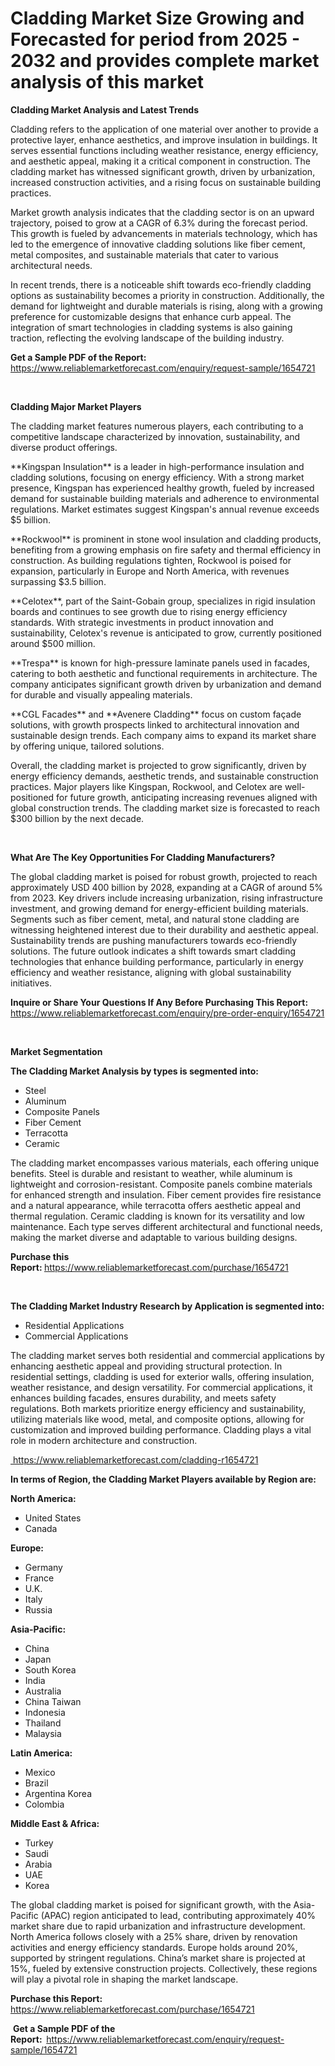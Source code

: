 <p><h1>Cladding Market Size Growing and Forecasted for period from 2025 - 2032 and provides complete market analysis of this market</h1></p><p><strong>Cladding Market Analysis and Latest Trends</strong></p>
<p><p>Cladding refers to the application of one material over another to provide a protective layer, enhance aesthetics, and improve insulation in buildings. It serves essential functions including weather resistance, energy efficiency, and aesthetic appeal, making it a critical component in construction. The cladding market has witnessed significant growth, driven by urbanization, increased construction activities, and a rising focus on sustainable building practices.</p><p>Market growth analysis indicates that the cladding sector is on an upward trajectory, poised to grow at a CAGR of 6.3% during the forecast period. This growth is fueled by advancements in materials technology, which has led to the emergence of innovative cladding solutions like fiber cement, metal composites, and sustainable materials that cater to various architectural needs. </p><p>In recent trends, there is a noticeable shift towards eco-friendly cladding options as sustainability becomes a priority in construction. Additionally, the demand for lightweight and durable materials is rising, along with a growing preference for customizable designs that enhance curb appeal. The integration of smart technologies in cladding systems is also gaining traction, reflecting the evolving landscape of the building industry.</p></p>
<p><strong>Get a Sample PDF of the Report:&nbsp;</strong> <a href="https://www.reliablemarketforecast.com/enquiry/request-sample/1654721?utm_campaign=3196&utm_medium=2&utm_source=Github&utm_content=ia&utm_term=16042025&utm_id=cladding">https://www.reliablemarketforecast.com/enquiry/request-sample/1654721</a></p>
<p>&nbsp;</p>
<p><strong>Cladding Major Market Players</strong></p>
<p><p>The cladding market features numerous players, each contributing to a competitive landscape characterized by innovation, sustainability, and diverse product offerings. </p><p>**Kingspan Insulation** is a leader in high-performance insulation and cladding solutions, focusing on energy efficiency. With a strong market presence, Kingspan has experienced healthy growth, fueled by increased demand for sustainable building materials and adherence to environmental regulations. Market estimates suggest Kingspan's annual revenue exceeds $5 billion.</p><p>**Rockwool** is prominent in stone wool insulation and cladding products, benefiting from a growing emphasis on fire safety and thermal efficiency in construction. As building regulations tighten, Rockwool is poised for expansion, particularly in Europe and North America, with revenues surpassing $3.5 billion.</p><p>**Celotex**, part of the Saint-Gobain group, specializes in rigid insulation boards and continues to see growth due to rising energy efficiency standards. With strategic investments in product innovation and sustainability, Celotex's revenue is anticipated to grow, currently positioned around $500 million.</p><p>**Trespa** is known for high-pressure laminate panels used in facades, catering to both aesthetic and functional requirements in architecture. The company anticipates significant growth driven by urbanization and demand for durable and visually appealing materials.</p><p>**CGL Facades** and **Avenere Cladding** focus on custom façade solutions, with growth prospects linked to architectural innovation and sustainable design trends. Each company aims to expand its market share by offering unique, tailored solutions.</p><p>Overall, the cladding market is projected to grow significantly, driven by energy efficiency demands, aesthetic trends, and sustainable construction practices. Major players like Kingspan, Rockwool, and Celotex are well-positioned for future growth, anticipating increasing revenues aligned with global construction trends. The cladding market size is forecasted to reach $300 billion by the next decade.</p></p>
<p>&nbsp;</p>
<p><strong>What Are The Key Opportunities For Cladding Manufacturers?</strong></p>
<p><p>The global cladding market is poised for robust growth, projected to reach approximately USD 400 billion by 2028, expanding at a CAGR of around 5% from 2023. Key drivers include increasing urbanization, rising infrastructure investment, and growing demand for energy-efficient building materials. Segments such as fiber cement, metal, and natural stone cladding are witnessing heightened interest due to their durability and aesthetic appeal. Sustainability trends are pushing manufacturers towards eco-friendly solutions. The future outlook indicates a shift towards smart cladding technologies that enhance building performance, particularly in energy efficiency and weather resistance, aligning with global sustainability initiatives.</p></p>
<p><strong>Inquire or Share Your Questions If Any Before Purchasing This Report:</strong> <a href="https://www.reliablemarketforecast.com/enquiry/pre-order-enquiry/1654721?utm_campaign=3196&utm_medium=2&utm_source=Github&utm_content=ia&utm_term=16042025&utm_id=cladding">https://www.reliablemarketforecast.com/enquiry/pre-order-enquiry/1654721</a></p>
<p>&nbsp;</p>
<p><strong>Market Segmentation</strong></p>
<p><strong>The Cladding Market Analysis by types is segmented into:</strong></p>
<p><ul><li>Steel</li><li>Aluminum</li><li>Composite Panels</li><li>Fiber Cement</li><li>Terracotta</li><li>Ceramic</li></ul></p>
<p><p>The cladding market encompasses various materials, each offering unique benefits. Steel is durable and resistant to weather, while aluminum is lightweight and corrosion-resistant. Composite panels combine materials for enhanced strength and insulation. Fiber cement provides fire resistance and a natural appearance, while terracotta offers aesthetic appeal and thermal regulation. Ceramic cladding is known for its versatility and low maintenance. Each type serves different architectural and functional needs, making the market diverse and adaptable to various building designs.</p></p>
<p><strong>Purchase this Report:&nbsp;</strong><a href="https://www.reliablemarketforecast.com/purchase/1654721?utm_campaign=3196&utm_medium=2&utm_source=Github&utm_content=ia&utm_term=16042025&utm_id=cladding">https://www.reliablemarketforecast.com/purchase/1654721</a></p>
<p>&nbsp;</p>
<p><strong>The Cladding Market Industry Research by Application is segmented into:</strong></p>
<p><ul><li>Residential Applications</li><li>Commercial Applications</li></ul></p>
<p><p>The cladding market serves both residential and commercial applications by enhancing aesthetic appeal and providing structural protection. In residential settings, cladding is used for exterior walls, offering insulation, weather resistance, and design versatility. For commercial applications, it enhances building facades, ensures durability, and meets safety regulations. Both markets prioritize energy efficiency and sustainability, utilizing materials like wood, metal, and composite options, allowing for customization and improved building performance. Cladding plays a vital role in modern architecture and construction.</p></p>
<p><a href="https://www.reliablemarketforecast.com/cladding-r1654721?utm_campaign=3196&utm_medium=2&utm_source=Github&utm_content=ia&utm_term=16042025&utm_id=cladding">&nbsp;https://www.reliablemarketforecast.com/cladding-r1654721</a></p>
<p><strong>In terms of Region, the Cladding Market Players available by Region are:</strong></p>
<p>
    <p> <strong> North America: </strong>
        <ul>
            <li>United States</li>
            <li>Canada</li>
        </ul>
        </p> 
    <p> <strong> Europe: </strong>
        <ul>
            <li>Germany</li>
            <li>France</li>
            <li>U.K.</li>
            <li>Italy</li>
            <li>Russia</li>
        </ul>
        </p> 
    <p> <strong> Asia-Pacific: </strong>
        <ul>
            <li>China</li>
            <li>Japan</li>
            <li>South Korea</li>
            <li>India</li>
            <li>Australia</li>
            <li>China Taiwan</li>
            <li>Indonesia</li>
            <li>Thailand</li>
            <li>Malaysia</li>
        </ul>
        </p> 
    <p> <strong> Latin America: </strong>
        <ul>
            <li>Mexico</li>
            <li>Brazil</li>
            <li>Argentina Korea</li>
            <li>Colombia</li>
        </ul>
        </p> 
    <p> <strong> Middle East & Africa: </strong>
        <ul>
            <li>Turkey</li>
            <li>Saudi</li>
            <li>Arabia</li>
            <li>UAE</li>
            <li>Korea</li>
        </ul>
    </p>
    </p>
<p><p>The global cladding market is poised for significant growth, with the Asia-Pacific (APAC) region anticipated to lead, contributing approximately 40% market share due to rapid urbanization and infrastructure development. North America follows closely with a 25% share, driven by renovation activities and energy efficiency standards. Europe holds around 20%, supported by stringent regulations. China’s market share is projected at 15%, fueled by extensive construction projects. Collectively, these regions will play a pivotal role in shaping the market landscape.</p></p>
<p><strong>Purchase this Report: </strong><a href="https://www.reliablemarketforecast.com/purchase/1654721?utm_campaign=3196&utm_medium=2&utm_source=Github&utm_content=ia&utm_term=16042025&utm_id=cladding">https://www.reliablemarketforecast.com/purchase/1654721</a></p>
<p>&nbsp;<strong>Get a Sample PDF of the Report:&nbsp;&nbsp;</strong><a href="https://www.reliablemarketforecast.com/enquiry/request-sample/1654721?utm_campaign=3196&utm_medium=2&utm_source=Github&utm_content=ia&utm_term=16042025&utm_id=cladding">https://www.reliablemarketforecast.com/enquiry/request-sample/1654721</a></p>
<p><strong></strong></p>
<p><p></p><p></p><p></p></p>